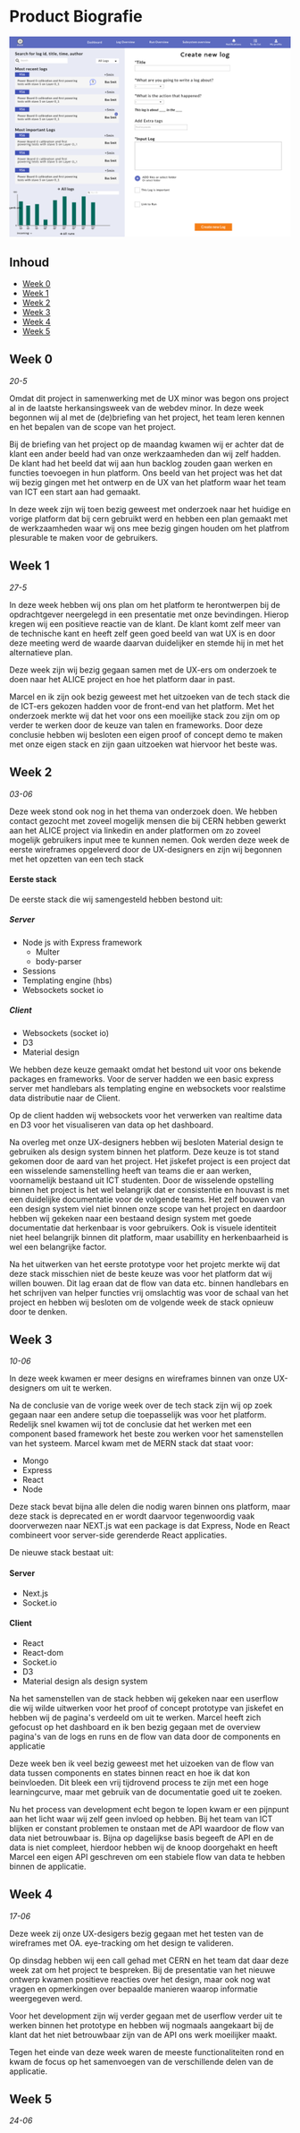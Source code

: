 # Product Biografie

![dashboard](./img/dashboard.png)

## Inhoud
- [Week 0](#Week0)
- [Week 1](#Week1)
- [Week 2](#Week2)
- [Week 3](#Week3)
- [Week 4](#Week5)
- [Week 5](#Week5)

## Week 0
*20-5*

Omdat dit project in samenwerking met de UX minor was begon ons project al in de laatste herkansingsweek van de webdev minor.
In deze week begonnen wij al met de (de)briefing van het project, het team leren kennen en het bepalen van de scope van het project.

Bij de briefing van het project op de maandag kwamen wij er achter dat de klant een ander beeld had van onze werkzaamheden dan wij zelf hadden. De klant had het beeld dat wij aan hun backlog zouden gaan werken en functies toevoegen in hun platform.
Ons beeld van het project was het dat wij bezig gingen met het ontwerp en de UX van het platform waar het team van ICT een start aan had gemaakt.

In deze week zijn wij toen bezig geweest met onderzoek naar het huidige en vorige platform dat bij cern gebruikt werd en hebben een plan gemaakt met de werkzaamheden waar wij ons mee bezig gingen houden om het platfrom plesurable te maken voor de gebruikers.

## Week 1
*27-5*

In deze week hebben wij ons plan om het platform te herontwerpen bij de opdrachtgever neergelegd in een presentatie met onze bevindingen.
Hierop kregen wij een positieve reactie van de klant.
De klant komt zelf meer van de technische kant en heeft zelf geen goed beeld van wat UX is en door deze meeting werd de waarde daarvan duidelijker en stemde hij in met het alternatieve plan.

Deze week zijn wij bezig gegaan samen met de UX-ers om onderzoek te doen naar het ALICE project en hoe het platform daar in past.

Marcel en ik zijn ook bezig geweest met het uitzoeken van de tech stack die de ICT-ers gekozen hadden voor de front-end van het platform.
Met het onderzoek merkte wij dat het voor ons een moeilijke stack zou zijn om op verder te werken door de keuze van talen en frameworks.
Door deze conclusie hebben wij besloten een eigen proof of concept demo te maken met onze eigen stack en zijn gaan uitzoeken wat hiervoor het beste was.


## Week 2
*03-06*

Deze week stond ook nog in het thema van onderzoek doen. We hebben contact gezocht met zoveel mogelijk mensen die bij CERN hebben gewerkt aan het ALICE project via linkedin en ander platformen om zo zoveel mogelijk gebruikers input mee te kunnen nemen.
Ook werden deze week de eerste wireframes opgeleverd door de UX-designers en zijn wij begonnen met het opzetten van een tech stack

#### Eerste stack
De eerste stack die wij samengesteld hebben bestond uit:

##### Server
- Node js with Express framework
	- Multer
	- body-parser
- Sessions
- Templating engine (hbs)
- Websockets socket io

##### Client
- Websockets (socket io)
- D3
- Material design

We hebben deze keuze gemaakt omdat het bestond uit voor ons bekende packages en frameworks.
Voor de server hadden we een basic express server met handlebars als templating engine en websockets voor realstime data distributie naar de Client.

Op de client hadden wij websockets voor het verwerken van realtime data en D3 voor het visualiseren van data op het dashboard.

Na overleg met onze UX-designers hebben wij besloten Material design te gebruiken als design system binnen het platform. Deze keuze is tot stand gekomen door de aard van het project. Het jiskefet project is een project dat een wisselende samenstelling heeft van teams die er aan werken, voornamelijk bestaand uit ICT studenten. Door de wisselende opstelling binnen het project is het wel belangrijk dat er consistentie en houvast is met een duidelijke documentatie voor de volgende teams.
Het zelf bouwen van een design system viel niet binnen onze scope van het project en daardoor hebben wij gekeken naar een bestaand design system met goede documentatie dat herkenbaar is voor gebruikers.
Ook is visuele identiteit niet heel belangrijk binnen dit platform, maar usabillity en herkenbaarheid is wel een belangrijke factor.


Na het uitwerken van het eerste prototype voor het projetc merkte wij dat deze stack misschien niet de beste keuze was voor het platform dat wij willen bouwen.
Dit lag eraan dat de flow van data etc. binnen handlebars en het schrijven van helper functies vrij omslachtig was voor de schaal van het project en hebben wij besloten om de volgende week de stack opnieuw door te denken.

## Week 3
*10-06*

In deze week kwamen er meer designs en wireframes binnen van onze UX-designers om uit te werken.

Na de conclusie van de vorige week over de tech stack zijn wij op zoek gegaan naar een andere setup die toepasselijk was voor het platform.
Redelijk snel kwamen wij tot de conclusie dat het werken met een component based framework het beste zou werken voor het samenstellen van het systeem.
Marcel kwam met de MERN stack dat staat voor:
- Mongo
- Express
- React
- Node

Deze stack bevat bijna alle delen die nodig waren binnen ons platform, maar deze stack is deprecated en er wordt daarvoor tegenwoordig vaak doorverwezen naar NEXT.js wat een package is dat Express, Node en React combineert voor server-side gerenderde React applicaties.

De nieuwe stack bestaat uit:
#### Server
- Next.js
- Socket.io

#### Client
- React
- React-dom
- Socket.io
- D3
- Material design als design system

Na het samenstellen van de stack hebben wij gekeken naar een userflow die wij wilde uitwerken voor het proof of concept prototype van jiskefet en hebben wij de pagina's verdeeld om uit te werken. Marcel heeft zich gefocust op het dashboard en ik ben bezig gegaan met de overview pagina's van de logs en runs en de flow van data door de components en applicatie

Deze week ben ik veel bezig geweest met het uizoeken van de flow van data tussen components en states binnen react en hoe ik dat kon beinvloeden. Dit bleek een vrij tijdrovend process te zijn met een hoge learningcurve, maar met gebruik van de documentatie goed uit te zoeken.

Nu het process van development echt begon te lopen kwam er een pijnpunt aan het licht waar wij zelf geen invloed op hebben. Bij het team van ICT blijken er constant problemen te onstaan met de API waardoor de flow van data niet betrouwbaar is. Bijna op dagelijkse basis begeeft de API en de data is niet compleet, hierdoor hebben wij de knoop doorgehakt en heeft Marcel een eigen API geschreven om een stabiele flow van data te hebben binnen de applicatie.

## Week 4
*17-06*

Deze week zij onze UX-desigers bezig gegaan met het testen van de wireframes met OA. eye-tracking om het design te valideren.

Op dinsdag hebben wij een call gehad met CERN en het team dat daar deze week zat om het project te bespreken. Bij de presentatie van het nieuwe ontwerp kwamen positieve reacties over het design, maar ook nog wat vragen en opmerkingen over bepaalde manieren waarop informatie weergegeven werd.

Voor het development zijn wij verder gegaan met de userflow verder uit te werken binnen het prototype en hebben wij nogmaals aangekaart bij de klant dat het niet betrouwbaar zijn van de API ons werk moeilijker maakt.

Tegen het einde van deze week waren de meeste functionaliteiten rond en kwam de focus op het samenvoegen van de verschillende delen van de applicatie.

## Week 5
*24-06*
